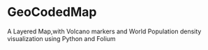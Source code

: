 # GeoCodedMap
A Layered Map,with Volcano markers and World Population density visualization using Python and Folium
